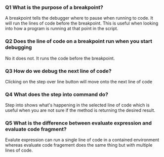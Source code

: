 ### Q1 What is the purpose of a breakpoint?
A breakpoint tells the debugger where to pause when running to code. It will run the lines of code before the breakpoint. This is useful when looking into how a program is running at that point in the script.

### Q2 Does the line of code on a breakpoint run when you start debugging
No it does not. It runs the code before the breakpoint.

### Q3 How do we debug the next line of code?
Clicking on the step over line button will move onto the next line of code

### Q4 What does the step into command do?
Step into shows what's happening in the selected line of code which is useful when you are not sure if the method is returning the desired result.

### Q5 What is the difference between evaluate expression and evaluate code fragment?
Evalute expression can run a single line of code in a contained environment whereas evaluate code fragement does the same thing but with multiple lines of code.

